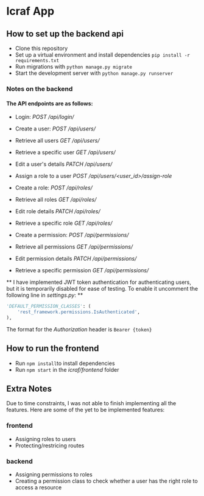 # Icraf App

## How to set up the backend api

- Clone this repository
- Set up a virtual environment and install dependencies `pip install -r requirements.txt`
- Run migrations with `python manage.py migrate`
- Start the development server with `python manage.py runserver`

### Notes on the backend
#### The API endpoints are as follows:

- Login: *POST /api/login/*

- Create a user: *POST /api/users/*
- Retrieve all users *GET /api/users/*
- Retrieve a specific user *GET /api/users/<id>*
- Edit a user's details *PATCH /api/users/<id>*
- Assign a role to a user *POST /api/users/<user_id>/assign-role*

- Create a role: *POST /api/roles/*
- Retrieve all roles *GET /api/roles/*
- Edit role details *PATCH /api/roles/<id>*
- Retrieve a specific role *GET /api/roles/<id>*

- Create a permission: *POST /api/permissions/*
- Retrieve all permissions *GET /api/permissions/*
- Edit permission details *PATCH /api/permissions/<id>*
- Retrieve a specific permission *GET /api/permissions/<id>*

** I have implemented JWT token authentication for authenticating users, but it is temporarily 
disabled for ease of testing. To enable it uncomment the following line in *settings.py*: **
```python
'DEFAULT_PERMISSION_CLASSES': (
    'rest_framework.permissions.IsAuthenticated',
),
```
The format for the *Authorization* header is `Bearer {token}` 

## How to run the frontend

- Run `npm install`to install dependencies
- Run `npm start` in the *icraf/frontend* folder

## Extra Notes

Due to time constraints, I was not able to finish implementing all the features.
Here are some of the yet to be implemented features:

### frontend
- Assigning roles to users
- Protecting/restricing routes

### backend
- Assigning permissions to roles
- Creating a permission class to check whether a user has the right role to access a resource